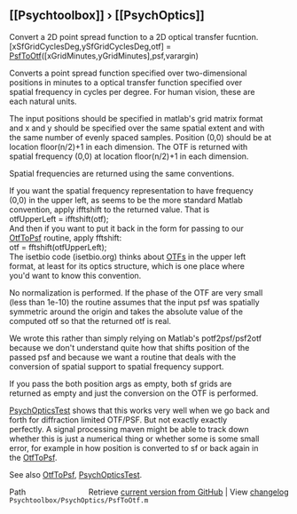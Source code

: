 ## [[Psychtoolbox]] &#8250; [[PsychOptics]]

Convert a 2D point spread function to a 2D optical transfer fucntion.  
   [xSfGridCyclesDeg,ySfGridCyclesDeg,otf] = [PsfToOtf](PsfToOtf)([xGridMinutes,yGridMinutes],psf,varargin)  
  
   Converts a point spread function specified over two-dimensional  
   positions in minutes to a optical transfer function specified over  
   spatial frequency in cycles per degree.  For human vision, these are  
   each natural units.  
  
   The input positions should be specified in matlab's grid matrix format  
   and x and y should be specified over the same spatial extent and with  
   the same number of evenly spaced samples. Position (0,0) should be at  
   location floor(n/2)+1 in each dimension.  The OTF is returned with  
   spatial frequency (0,0) at location floor(n/2)+1 in each dimension.  
  
   Spatial frequencies are returned using the same conventions.  
  
   If you want the spatial frequency representation to have frequency  
   (0,0) in the upper left, as seems to be the more standard Matlab  
   convention, apply ifftshift to the returned value.  That is  
      otfUpperLeft = ifftshift(otf);  
   And then if you want to put it back in the form for passing to our  
   [OtfToPsf](OtfToPsf) routine, apply fftshift:  
      otf = fftshift(otfUpperLeft);  
   The isetbio code (isetbio.org) thinks about [OTFs](OTFs) in the upper left  
   format, at least for its optics structure, which is one place where  
   you'd want to know this convention.  
  
   No normalization is performed.  If the phase of the OTF are very small  
   (less than 1e-10) the routine assumes that the input psf was spatially  
   symmetric around the origin and takes the absolute value of the  
   computed otf so that the returned otf is real.  
  
   We wrote this rather than simply relying on Matlab's potf2psf/psf2otf  
   because we don't understand quite how that shifts position of the  
   passed psf and because we want a routine that deals with the  
   conversion of spatial support to spatial frequency support.  
  
   If you pass the both position args as empty, both sf grids are  
   returned as empty and just the conversion on the OTF is performed.  
  
   [PsychOpticsTest](PsychOpticsTest) shows that this works very well when we go back and  
   forth for diffraction limited OTF/PSF.  But not exactly exactly  
   perfectly.  A signal processing maven might be able to track down  
   whether this is just a numerical thing or whether some is some small  
   error, for example in how position is converted to sf or back again in  
   the [OtfToPsf](OtfToPsf).  
  
   See also [OtfToPsf](OtfToPsf), [PsychOpticsTest](PsychOpticsTest).  




<div class="code_header" style="text-align:right;">
  <span style="float:left;">Path&nbsp;&nbsp;</span> <span class="counter">Retrieve <a href=
  "https://raw.github.com/Psychtoolbox-3/Psychtoolbox-3/beta/Psychtoolbox/PsychOptics/PsfToOtf.m">current version from GitHub</a> | View <a href=
  "https://github.com/Psychtoolbox-3/Psychtoolbox-3/commits/beta/Psychtoolbox/PsychOptics/PsfToOtf.m">changelog</a></span>
</div>
<div class="code">
  <code>Psychtoolbox/PsychOptics/PsfToOtf.m</code>
</div>

